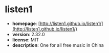 # listen1

- **homepage**: [http://listen1.github.io/listen1/](http://listen1.github.io/listen1/)
- **version**: 2.32.0
- **license**: MIT
- **description**: One for all free music in China

